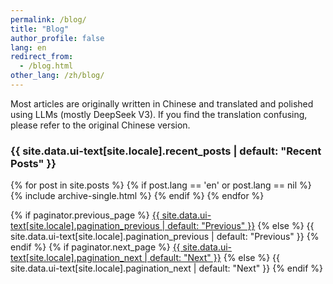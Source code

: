 ```yaml
---
permalink: /blog/
title: "Blog"
author_profile: false
lang: en
redirect_from: 
  - /blog.html
other_lang: /zh/blog/
---
```


Most articles are originally written in Chinese and translated and polished using LLMs (mostly DeepSeek V3). If you find the translation confusing, please refer to the original Chinese version.

<h3 class="archive__subtitle">{{ site.data.ui-text[site.locale].recent_posts | default: "Recent Posts" }}</h3>

{% for post in site.posts %}
  {% if post.lang == 'en' or post.lang == nil %}
    {% include archive-single.html %}
  {% endif %}
{% endfor %}

<div class="pagination">
  {% if paginator.previous_page %}
    <a href="{{ paginator.previous_page_path | replace: '//', '/' }}" class="pagination--pager">{{ site.data.ui-text[site.locale].pagination_previous | default: "Previous" }}</a>
  {% else %}
    <span class="pagination--pager disabled">{{ site.data.ui-text[site.locale].pagination_previous | default: "Previous" }}</span>
  {% endif %}
  {% if paginator.next_page %}
    <a href="{{ paginator.next_page_path | replace: '//', '/' }}" class="pagination--pager">{{ site.data.ui-text[site.locale].pagination_next | default: "Next" }}</a>
  {% else %}
    <span class="pagination--pager disabled">{{ site.data.ui-text[site.locale].pagination_next | default: "Next" }}</span>
  {% endif %}
</div> 